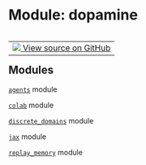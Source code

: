 <div itemscope itemtype="http://developers.google.com/ReferenceObject">
<meta itemprop="name" content="dopamine" />
<meta itemprop="path" content="Stable" />
</div>

# Module: dopamine

<!-- Insert buttons and diff -->

<table class="tfo-notebook-buttons tfo-api nocontent" align="left">
<td>
  <a target="_blank" href="https://github.com/google/dopamine/tree/master/dopamine/__init__.py">
    <img src="https://www.tensorflow.org/images/GitHub-Mark-32px.png" />
    View source on GitHub
  </a>
</td>
</table>

## Modules

[`agents`](./dopamine/agents.md) module

[`colab`](./dopamine/colab.md) module

[`discrete_domains`](./dopamine/discrete_domains.md) module

[`jax`](./dopamine/jax.md) module

[`replay_memory`](./dopamine/replay_memory.md) module
